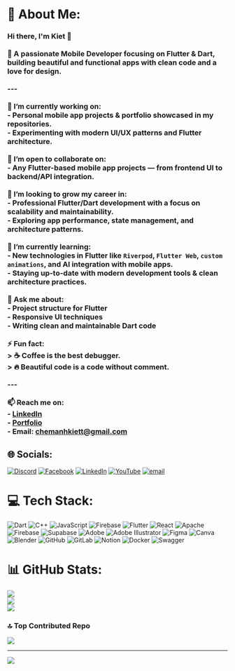 # 💫 About Me:
### Hi there, I'm Kiet 👋<br><br>🚀 A passionate Mobile Developer focusing on **Flutter & Dart**, building beautiful and functional apps with clean code and a love for design.<br><br>---<br><br>🔭 I’m currently working on:<br>- Personal mobile app projects & portfolio showcased in my repositories.<br>- Experimenting with modern UI/UX patterns and Flutter architecture.<br><br>👯 I’m open to collaborate on:<br>- Any Flutter-based mobile app projects — from frontend UI to backend/API integration.<br><br>🤝 I’m looking to grow my career in:<br>- Professional **Flutter/Dart development** with a focus on scalability and maintainability.<br>- Exploring app performance, state management, and architecture patterns.<br><br>🌱 I’m currently learning:<br>- New technologies in Flutter like `Riverpod`, `Flutter Web`, `custom animations`, and **AI integration with mobile apps**.<br>- Staying up-to-date with modern development tools & clean architecture practices.<br><br>💬 Ask me about:<br>- Project structure for Flutter<br>- Responsive UI techniques<br>- Writing clean and maintainable Dart code<br><br>⚡ Fun fact:<br>> ☕ Coffee is the best debugger.  <br>> 🔥 Beautiful code is a code without comment.<br><br>---<br><br>📫 Reach me on:<br>- [LinkedIn](https://www.linkedin.com/in/manhkiet-mazdon9/)<br>- [Portfolio](https://github.com/mazdon9?tab=repositories)<br>- Email: chemanhkiett@gmail.com<br>


## 🌐 Socials:
[![Discord](https://img.shields.io/badge/Discord-%237289DA.svg?logo=discord&logoColor=white)](https://discord.gg/manhkiet_) [![Facebook](https://img.shields.io/badge/Facebook-%231877F2.svg?logo=Facebook&logoColor=white)](https://facebook.com/https://www.facebook.com/thenamemyis/) [![LinkedIn](https://img.shields.io/badge/LinkedIn-%230077B5.svg?logo=linkedin&logoColor=white)](https://linkedin.com/in/https://www.linkedin.com/in/manhkiet-mazdon9/) [![YouTube](https://img.shields.io/badge/YouTube-%23FF0000.svg?logo=YouTube&logoColor=white)](https://youtube.com/@https://www.youtube.com/@Darkcore001) [![email](https://img.shields.io/badge/Email-D14836?logo=gmail&logoColor=white)](mailto:chemanhkiett@gmail.com) 

# 💻 Tech Stack:
![Dart](https://img.shields.io/badge/dart-%230175C2.svg?style=for-the-badge&logo=dart&logoColor=white) ![C++](https://img.shields.io/badge/c++-%2300599C.svg?style=for-the-badge&logo=c%2B%2B&logoColor=white) ![JavaScript](https://img.shields.io/badge/javascript-%23323330.svg?style=for-the-badge&logo=javascript&logoColor=%23F7DF1E) ![Firebase](https://img.shields.io/badge/firebase-%23039BE5.svg?style=for-the-badge&logo=firebase) ![Flutter](https://img.shields.io/badge/Flutter-%2302569B.svg?style=for-the-badge&logo=Flutter&logoColor=white) ![React](https://img.shields.io/badge/react-%2320232a.svg?style=for-the-badge&logo=react&logoColor=%2361DAFB) ![Apache](https://img.shields.io/badge/apache-%23D42029.svg?style=for-the-badge&logo=apache&logoColor=white) ![Firebase](https://img.shields.io/badge/firebase-a08021?style=for-the-badge&logo=firebase&logoColor=ffcd34) ![Supabase](https://img.shields.io/badge/Supabase-3ECF8E?style=for-the-badge&logo=supabase&logoColor=white) ![Adobe](https://img.shields.io/badge/adobe-%23FF0000.svg?style=for-the-badge&logo=adobe&logoColor=white) ![Adobe Illustrator](https://img.shields.io/badge/adobe%20illustrator-%23FF9A00.svg?style=for-the-badge&logo=adobe%20illustrator&logoColor=white) ![Figma](https://img.shields.io/badge/figma-%23F24E1E.svg?style=for-the-badge&logo=figma&logoColor=white) ![Canva](https://img.shields.io/badge/Canva-%2300C4CC.svg?style=for-the-badge&logo=Canva&logoColor=white) ![Blender](https://img.shields.io/badge/blender-%23F5792A.svg?style=for-the-badge&logo=blender&logoColor=white) ![GitHub](https://img.shields.io/badge/github-%23121011.svg?style=for-the-badge&logo=github&logoColor=white) ![GitLab](https://img.shields.io/badge/gitlab-%23181717.svg?style=for-the-badge&logo=gitlab&logoColor=white) ![Notion](https://img.shields.io/badge/Notion-%23000000.svg?style=for-the-badge&logo=notion&logoColor=white) ![Docker](https://img.shields.io/badge/docker-%230db7ed.svg?style=for-the-badge&logo=docker&logoColor=white) ![Swagger](https://img.shields.io/badge/-Swagger-%23Clojure?style=for-the-badge&logo=swagger&logoColor=white)
# 📊 GitHub Stats:
![](https://github-readme-stats.vercel.app/api?username=mazdon9&theme=nightowl&hide_border=false&include_all_commits=false&count_private=false)<br/>
![](https://nirzak-streak-stats.vercel.app/?user=mazdon9&theme=nightowl&hide_border=false)<br/>
![](https://github-readme-stats.vercel.app/api/top-langs/?username=mazdon9&theme=nightowl&hide_border=false&include_all_commits=false&count_private=false&layout=compact)

### 🔝 Top Contributed Repo
![](https://github-contributor-stats.vercel.app/api?username=mazdon9&limit=5&theme=dark&combine_all_yearly_contributions=true)

---
[![](https://visitcount.itsvg.in/api?id=mazdon9&icon=2&color=1)](https://visitcount.itsvg.in)

<!-- Proudly created with GPRM ( https://gprm.itsvg.in ) -->
